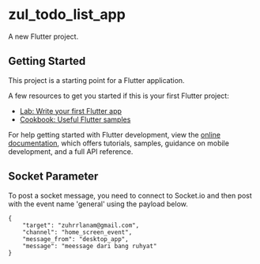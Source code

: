 # zul_todo_list_app

A new Flutter project.

## Getting Started

This project is a starting point for a Flutter application.

A few resources to get you started if this is your first Flutter project:

- [Lab: Write your first Flutter app](https://docs.flutter.dev/get-started/codelab)
- [Cookbook: Useful Flutter samples](https://docs.flutter.dev/cookbook)

For help getting started with Flutter development, view the
[online documentation](https://docs.flutter.dev/), which offers tutorials,
samples, guidance on mobile development, and a full API reference.


## Socket Parameter

To post a socket message, you need to connect to Socket.io and then post with the event name 'general' using the payload below.

```
{
    "target": "zuhrrlanam@gmail.com",
    "channel": "home_screen_event",
    "message_from": "desktop_app",
    "message": "meessage dari bang ruhyat"
}
```
